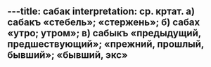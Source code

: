 ---title: сабак
interpretation: ср. кртат. а) сабакъ «стебель»; «стержень»; б) сабах «утро; утром»; в) сабыкъ «предыдущий, предшествующий»; «прежний, прошлый, бывший»; «бывший, экс»
---
